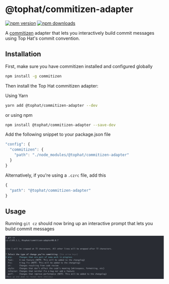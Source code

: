# @tophat/commitizen-adapter

[![npm version](https://badge.fury.io/js/%40tophat%2Fcommitizen-adapter.svg)](https://badge.fury.io/js/%40tophat%2Fcommitizen-adapter)
[![npm downloads](https://img.shields.io/npm/dm/%40tophat%2Fcommitizen-adapter.svg)](https://npm-stat.com/charts.html?package=%40tophat%2Fcommitizen-adapter)

A [commitizen](https://github.com/commitizen/cz-cli) adapter that lets you interactively build commit messages using Top Hat's commit convention.

## Installation
First, make sure you have commitizen installed and configured globally

```sh
npm install -g commitizen
```

Then install the Top Hat commitizen adapter:

Using Yarn
```sh
yarn add @tophat/commitizen-adapter --dev
```

or using npm
```sh
npm install @tophat/commitizen-adapter --save-dev
```

Add the following snippet to your package.json file

```js
"config": {
  "commitizen": {
    "path": "./node_modules/@tophat/commitizen-adapter"
  }
}
```

Alternatively, if you're using a `.czrc` file, add this
```js
{
  "path": "@tophat/commitizen-adapter"
}
```

## Usage
Running `git cz` should now bring up an interactive prompt that lets you build commit messages

<span><img align="center" src="../../docs/tophat-cz-screenshot.png" alt="Screenshot"></span>

